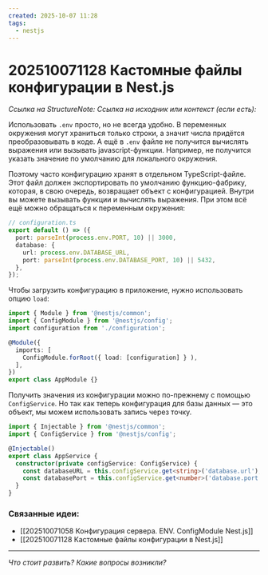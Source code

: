 ```yaml
---
created: 2025-10-07 11:28
tags:
  - nestjs
---
```

# 202510071128 Кастомные файлы конфигурации в Nest.js

*Ссылка на StructureNote:*
*Ссылка на исходник или контекст (если есть):* 

Использовать `.env` просто, но не всегда удобно. В переменных окружения могут храниться только строки, а значит числа придётся преобразовывать в коде. А ещё в `.env` файле не получится вычислять выражения или вызывать javascript-функции. Например, не получится указать значение по умолчанию для локального окружения.

Поэтому часто конфигурацию хранят в отдельном TypeScript-файле. Этот файл должен экспортировать по умолчанию функцию-фабрику, которая, в свою очередь, возвращает объект с конфигурацией. Внутри вы можете вызывать функции и вычислять выражения. При этом всё ещё можно обращаться к переменным окружения:

```ts
// configuration.ts
export default () => ({
  port: parseInt(process.env.PORT, 10) || 3000,
  database: {
    url: process.env.DATABASE_URL,
    port: parseInt(process.env.DATABASE_PORT, 10) || 5432,
  },
});
```

Чтобы загрузить конфигурацию в приложение, нужно использовать опцию `load`:

```ts
import { Module } from '@nestjs/common';
import { ConfigModule } from '@nestjs/config';
import configuration from './configuration';

@Module({
  imports: [
    ConfigModule.forRoot({ load: [configuration] } ),
  ],
})
export class AppModule {}
```

Получить значения из конфигурации можно по-прежнему с помощью `ConfigService`. Но так как теперь конфигурация для базы данных — это объект, мы можем использовать запись через точку.

```ts
import { Injectable } from '@nestjs/common';
import { ConfigService } from '@nestjs/config';

@Injectable()
export class AppService {
  constructor(private configService: ConfigService) {
    const databaseURL = this.configService.get<string>('database.url');
    const databasePort = this.configService.get<number>('database.port');
  }
}
```

### Связанные идеи:

* [[202510071058 Конфигурация сервера. ENV. ConfigModule Nest.js]]
* [[202510071128 Кастомные файлы конфигурации в Nest.js]]
---

*Что стоит развить? Какие вопросы возникли?*
